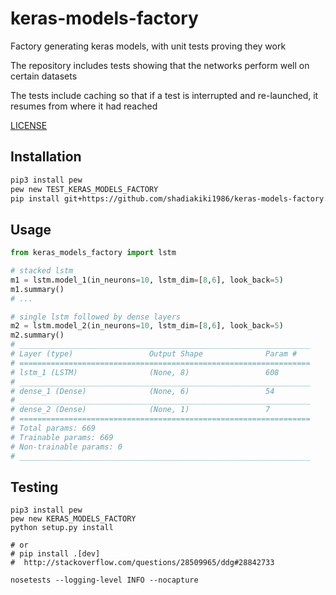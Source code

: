 # keras-models-factory
Factory generating keras models, with unit tests proving they work

The repository includes tests showing that the networks perform well on certain datasets

The tests include caching so that if a test is interrupted and re-launched,
it resumes from where it had reached

[LICENSE](LICENSE)

## Installation

```bash
pip3 install pew
pew new TEST_KERAS_MODELS_FACTORY
pip install git+https://github.com/shadiakiki1986/keras-models-factory.git
```

## Usage

```python
from keras_models_factory import lstm

# stacked lstm
m1 = lstm.model_1(in_neurons=10, lstm_dim=[8,6], look_back=5)
m1.summary()
# ...

# single lstm followed by dense layers
m2 = lstm.model_2(in_neurons=10, lstm_dim=[8,6], look_back=5)
m2.summary()
# _________________________________________________________________
# Layer (type)                 Output Shape              Param #
# =================================================================
# lstm_1 (LSTM)                (None, 8)                 608
# _________________________________________________________________
# dense_1 (Dense)              (None, 6)                 54
# _________________________________________________________________
# dense_2 (Dense)              (None, 1)                 7
# =================================================================
# Total params: 669
# Trainable params: 669
# Non-trainable params: 0
# _________________________________________________________________

```

## Testing

```
pip3 install pew
pew new KERAS_MODELS_FACTORY
python setup.py install

# or
# pip install .[dev]
#  http://stackoverflow.com/questions/28509965/ddg#28842733

nosetests --logging-level INFO --nocapture
```
